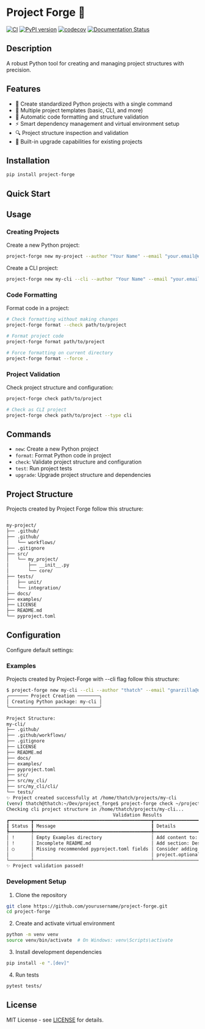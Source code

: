 # Project Forge 🔨

[![CI](https://github.com/gnarzilla/project-forge/actions/workflows/ci.yml/badge.svg)](https://github.com/gnarzilla/project-forge/actions/workflows/ci.yml)
[![PyPI version](https://badge.fury.io/py/project-forge.svg)](https://badge.fury.io/py/project-forge)
[![codecov](https://codecov.io/gh/gnarzilla/project-forge/branch/main/graph/badge.svg)](https://codecov.io/gh/gnarzilla/project-forge)
[![Documentation Status](https://readthedocs.org/projects/project-forge/badge/?version=latest)](https://project-forge.readthedocs.io/en/latest/?badge=latest)

## Description
A robust Python tool for creating and managing project structures with precision.

## Features

- 🎯 Create standardized Python projects with a single command
- 🧰 Multiple project templates (basic, CLI, and more)
- 📝 Automatic code formatting and structure validation
- ⚡ Smart dependency management and virtual environment setup
- 🔍 Project structure inspection and validation
- 🔄 Built-in upgrade capabilities for existing projects

## Installation

```bash
pip install project-forge
```

## Quick Start

## Usage

### Creating Projects

Create a new Python project:
```bash
project-forge new my-project --author "Your Name" --email "your.email@example.com"
```

Create a CLI project:
```bash
project-forge new my-cli --cli --author "Your Name" --email "your.email@example.com"
```

### Code Formatting
Format code in a project:

```bash
# Check formatting without making changes
project-forge format --check path/to/project

# Format project code
project-forge format path/to/project

# Force formatting on current directory
project-forge format --force .

```
### Project Validation

Check project structure and configuration:

```bash
project-forge check path/to/project

# Check as CLI project
project-forge check path/to/project --type cli

```

## Commands

- `new`: Create a new Python project
- `format`: Format Python code in project
- `check`: Validate project structure and configuration
- `test`: Run project tests
- `upgrade`: Upgrade project structure and dependencies

## Project Structure

Projects created by Project Forge follow this structure:
```bash

my-project/
├── .github/
├── .github/
│   └── workflows/
├── .gitignore
├── src/
│   └── my_project/
│       ├── __init__.py
│       └── core/
├── tests/
│   ├── unit/
│   └── integration/
├── docs/
├── examples/
├── LICENSE
├── README.md
└── pyproject.toml
```

## Configuration

Configure default settings:

### Examples

Projects created by Project-Forge with --cli flag follow this structure:
```bash
$ project-forge new my-cli --cli --author "thatch" --email "gnarzilla@deadlight.boo"
╭─────── Project Creation ────────╮
│ Creating Python package: my-cli │
╰─────────────────────────────────╯

Project Structure:
my-cli/
├── .github/
├── .github/workflows/
├── .gitignore
├── LICENSE
├── README.md
├── docs/
├── examples/
├── pyproject.toml
├── src/
├── src/my_cli/
├── src/my_cli/cli/
└── tests/
✨ Project created successfully at /home/thatch/projects/my-cli
(venv) thatch@thatch:~/Dev/project_forge$ project-forge check ~/projects/my-cli --type cli
Checking cli project structure in /home/thatch/projects/my-cli...
                                       Validation Results                                        
┏━━━━━━━━┳━━━━━━━━━━━━━━━━━━━━━━━━━━━━━━━━━━━━━━━━━━━┳━━━━━━━━━━━━━━━━━━━━━━━━━━━━━━━━━━━━━━━━━━┓
┃ Status ┃ Message                                   ┃ Details                                  ┃
┡━━━━━━━━╇━━━━━━━━━━━━━━━━━━━━━━━━━━━━━━━━━━━━━━━━━━━╇━━━━━━━━━━━━━━━━━━━━━━━━━━━━━━━━━━━━━━━━━━┩
│ !      │ Empty Examples directory                  │ Add content to: examples/                │
│ !      │ Incomplete README.md                      │ Add section: Description                 │
│ ○      │ Missing recommended pyproject.toml fields │ Consider adding:                         │
│        │                                           │ project.optional-dependencies.dev        │
└────────┴───────────────────────────────────────────┴──────────────────────────────────────────┘
✨ Project validation passed!

```

### Development Setup

1. Clone the repository
```bash
git clone https://github.com/yourusername/project-forge.git
cd project-forge
```

2. Create and activate virtual environment
```bash
python -m venv venv
source venv/bin/activate  # On Windows: venv\Scripts\activate
```

3. Install development dependencies
```bash
pip install -e ".[dev]"
```

4. Run tests
```bash
pytest tests/
```

## License

MIT License - see [LICENSE](LICENSE) for details.
